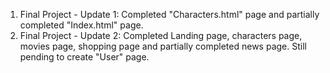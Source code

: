 1. Final Project - Update 1: Completed "Characters.html" page and partially completed "Index.html" page.
2. Final Project - Update 2: Completed Landing page, characters page, movies page, shopping page and partially completed news page. Still pending to create "User" page.

